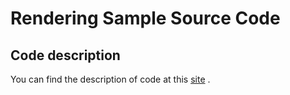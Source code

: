 # Rendering Sample Source Code

## Code description

You can find the description of code at this [site](https://www.notion.so/mrdingo/Rendering-6c5ee3ece8a648fe84b3a780df470ad1) .
